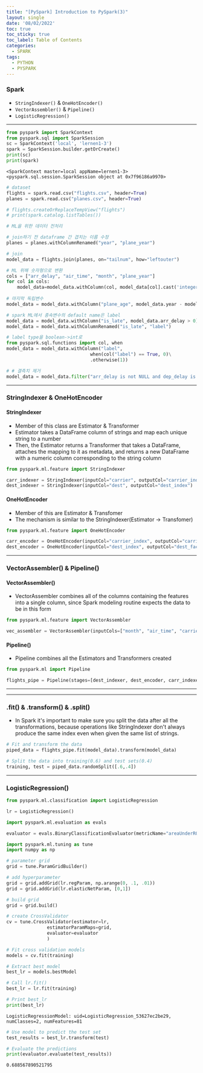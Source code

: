 ```yaml
---
title: "[PySpark] Introduction to PySpark(3)"
layout: single
date: '08/02/2022'
toc: true
toc_sticky: true
toc_label: Table of Contents
categories:
  - SPARK
tags:
  - PYTHON
  - PYSPARK
---
```


### Spark
* `StringIndexer()` & `OneHotEncoder()`
* `VectorAssembler()` & `Pipeline()`
* `LogisticRegression()`

---


```python
from pyspark import SparkContext
from pyspark.sql import SparkSession
sc = SparkContext('local', 'lernen1-3')
spark = SparkSession.builder.getOrCreate()
print(sc)
print(spark)
```

    <SparkContext master=local appName=lernen1-3>
    <pyspark.sql.session.SparkSession object at 0x7f96186a9970>



```python
# dataset
flights = spark.read.csv("flights.csv", header=True)
planes = spark.read.csv("planes.csv", header=True)

# flights.createOrReplaceTempView("flights")
# print(spark.catalog.listTables())
```


```python
# ML을 위한 데이터 전처리

# join하기 전 dataframe 간 겹치는 이름 수정
planes = planes.withColumnRenamed("year", "plane_year")

# join
model_data = flights.join(planes, on="tailnum", how="leftouter")

# ML 위해 숫자형으로 변환
cols = ["arr_delay", "air_time", "month", "plane_year"]
for col in cols:
    model_data=model_data.withColumn(col, model_data[col].cast('integer'))
    
# 마지막 독립변수 
model_data = model_data.withColumn("plane_age", model_data.year - model_data.plane_year)

# spark ML에서 종속변수의 default name은 label
model_data = model_data.withColumn("is_late", model_data.arr_delay > 0)
model_data = model_data.withColumnRenamed("is_late", "label")

# label type을 boolean->int로
from pyspark.sql.functions import col, when
model_data = model_data.withColumn("label", 
                               when(col("label") == True, 0)\
                               .otherwise(1))

# # 결측치 제거
model_data = model_data.filter("arr_delay is not NULL and dep_delay is not NULL and air_time is not NULL and plane_year is not NULL")
```

---

### StringIndexer & OneHotEncoder

#### StringIndexer
* Member of this class are Estimator & Transformer
* Estimator takes a DataFrame column of strings and map each unique string to a number
* Then, the Estimator returns a Transformer that takes a DataFrame, attaches the mapping to it as metadata, and returns a new DataFrame with a numeric column corresponding to the string column


```python
from pyspark.ml.feature import StringIndexer

carr_indexer = StringIndexer(inputCol="carrier", outputCol="carrier_index")
dest_indexer = StringIndexer(inputCol="dest", outputCol="dest_index")
```

#### OneHotEncoder
* Member of this are Estimator & Transfomer
* The mechanism is similar to the StringIndexer(Estimator -> Transfomer)


```python
from pyspark.ml.feature import OneHotEncoder

carr_encoder = OneHotEncoder(inputCol="carrier_index", outputCol="carrier_fact")
dest_encoder = OneHotEncoder(inputCol="dest_index", outputCol="dest_fact")
```

---

### VectorAssembler() & Pipeline()

#### VectorAssembler()
* VectorAssembler combines all of the columns containing the features into a single column, since Spark modeling routine expects the data to be in this form


```python
from pyspark.ml.feature import VectorAssembler

vec_assembler = VectorAssembler(inputCols=["month", "air_time", "carrier_fact", "dest_fact", "plane_age"], outputCol="features")
```

#### Pipeline()
* Pipeline combines all the Estimators and Transformers created


```python
from pyspark.ml import Pipeline

flights_pipe = Pipeline(stages=[dest_indexer, dest_encoder, carr_indexer, carr_encoder, vec_assembler])
```

---

---

### .fit() & .transform() & .split()
* In Spark it's important to make sure you split the data after all the transformations, because operations like StringIndexer don't always produce the same index even when given the same list of strings.


```python
# Fit and transform the data
piped_data = flights_pipe.fit(model_data).transform(model_data)

# Split the data into training(0.6) and test sets(0.4)
training, test = piped_data.randomSplit([.6,.4])
```

---

### LogisticRegression()


```python
from pyspark.ml.classification import LogisticRegression

lr = LogisticRegression()
```


```python
import pyspark.ml.evaluation as evals

evaluator = evals.BinaryClassificationEvaluator(metricName="areaUnderROC")
```


```python
import pyspark.ml.tuning as tune
import numpy as np

# parameter grid
grid = tune.ParamGridBuilder()

# add hyperparameter
grid = grid.addGrid(lr.regParam, np.arange(0, .1, .01))
grid = grid.addGrid(lr.elasticNetParam, [0,1])

# build grid
grid = grid.build()
```


```python
# create CrossValidator
cv = tune.CrossValidator(estimator=lr,
               estimatorParamMaps=grid,
               evaluator=evaluator
               )
```


```python
# Fit cross validation models
models = cv.fit(training)
```


```python
# Extract best model
best_lr = models.bestModel
```


```python
# Call lr.fit()
best_lr = lr.fit(training)

# Print best_lr
print(best_lr)
```

    LogisticRegressionModel: uid=LogisticRegression_53627ec2be29, numClasses=2, numFeatures=81



```python
# Use model to predict the test set
test_results = best_lr.transform(test)

# Evaluate the predictions
print(evaluator.evaluate(test_results))
```

    0.688567890521795

